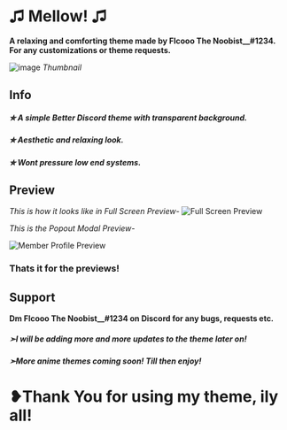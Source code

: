 # ♫ Mellow! ♫

**A relaxing and comforting theme made by Flcooo The Noobist__#1234. For any customizations or theme requests.**

![image](https://user-images.githubusercontent.com/74500652/130725336-fb3d0d44-f1e2-429c-bba7-aad2ad84c04d.png)
_Thumbnail_

## Info

##### ✮ A simple Better Discord theme with transparent background.
##### ✮ Aesthetic and relaxing look.
##### ✮ Wont pressure low end systems.


## Preview

_This is how it looks like in Full Screen Preview-_
![Full Screen Preview](https://media.discordapp.net/attachments/869090631878848573/879620355042476072/unknown.png?width=1037&height=559)

_This is the Popout Modal Preview-_

![Member Profile Preview](https://media.discordapp.net/attachments/869090631878848573/879623009206419538/unknown.png?width=245&height=559)

### Thats it for the previews!


## Support

**Dm Flcooo The Noobist__#1234 on Discord for any bugs, requests etc.**

##### ➣I will be adding more and more updates to the theme later on!
##### ➣More anime themes coming soon! Till then enjoy!

# ❥Thank You for using my theme, ily all!
